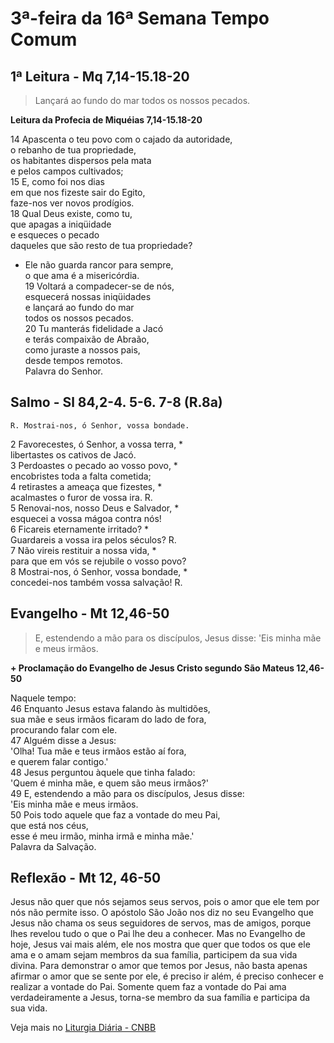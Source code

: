 # 3ª-feira da 16ª Semana Tempo Comum

## 1ª Leitura - Mq 7,14-15.18-20

> Lançará ao fundo do mar todos os nossos pecados.

**Leitura da Profecia de Miquéias 7,14-15.18-20**

14 Apascenta o teu povo com o cajado da autoridade,   
 o rebanho de tua propriedade,   
 os habitantes dispersos pela mata   
 e pelos campos cultivados;    
15 E, como foi nos dias   
 em que nos fizeste sair do Egito,   
 faze-nos ver novos prodígios.    
18 Qual Deus existe, como tu,   
 que apagas a iniqüidade   
 e esqueces o pecado   
 daqueles que são resto de tua propriedade?   
 - Ele não guarda rancor para sempre,   
 o que ama é a misericórdia.    
19 Voltará a compadecer-se de nós,   
 esquecerá nossas iniqüidades   
 e lançará ao fundo do mar   
 todos os nossos pecados.    
20 Tu manterás fidelidade a Jacó   
 e terás compaixão de Abraão,   
 como juraste a nossos pais,   
 desde tempos remotos.   
 Palavra do Senhor.

## Salmo - Sl 84,2-4. 5-6. 7-8 (R.8a)

`R. Mostrai-nos, ó Senhor, vossa bondade.`

2 Favorecestes, ó Senhor, a vossa terra, *   
 libertastes os cativos de Jacó.   
3 Perdoastes o pecado ao vosso povo, *   
 encobristes toda a falta cometida;   
4 retirastes a ameaça que fizestes, *   
 acalmastes o furor de vossa ira. R.       
5 Renovai-nos, nosso Deus e Salvador, *   
 esquecei a vossa mágoa contra nós!   
6 Ficareis eternamente irritado? *   
 Guardareis a vossa ira pelos séculos? R.       
7 Não vireis restituir a nossa vida, *   
 para que em vós se rejubile o vosso povo?   
8 Mostrai-nos, ó Senhor, vossa bondade, *   
 concedei-nos também vossa salvação! R.

## Evangelho - Mt 12,46-50

> E, estendendo a mão para os discípulos, Jesus disse: 'Eis minha mãe e meus irmãos.

**+ Proclamação do Evangelho de Jesus Cristo segundo São Mateus 12,46-50**

Naquele tempo:   
46 Enquanto Jesus estava falando às multidões,   
 sua mãe e seus irmãos ficaram do lado de fora,   
 procurando falar com ele.   
47 Alguém disse a Jesus:   
 'Olha! Tua mãe e teus irmãos estão aí fora,   
 e querem falar contigo.'   
48 Jesus perguntou àquele que tinha falado:   
 'Quem é minha mãe, e quem são meus irmãos?'   
49 E, estendendo a mão para os discípulos, Jesus disse:   
 'Eis minha mãe e meus irmãos.   
50 Pois todo aquele que faz a vontade do meu Pai,   
 que está nos céus,   
 esse é meu irmão, minha irmã e minha mãe.'   
 Palavra da Salvação.

## Reflexão - Mt 12, 46-50

Jesus não quer que nós sejamos seus servos, pois o amor que ele tem por nós não permite isso. O apóstolo São João nos diz no seu Evangelho que Jesus não chama os seus seguidores de servos, mas de amigos, porque lhes revelou tudo o que o Pai lhe deu a conhecer. Mas no Evangelho de hoje, Jesus vai mais além, ele nos mostra que quer que todos os que ele ama e o amam sejam membros da sua família, participem da sua vida divina. Para demonstrar o amor que temos por Jesus, não basta apenas afirmar o amor que se sente por ele, é preciso ir além, é preciso conhecer e realizar a vontade do Pai. Somente quem faz a vontade do Pai ama verdadeiramente a Jesus, torna-se membro da sua família e participa da sua vida.

Veja mais no [Liturgia Diária - CNBB](http://liturgiadiaria.cnbb.org.br/app/user/user/UserView.php?ano=2016&mes=7&dia=19)